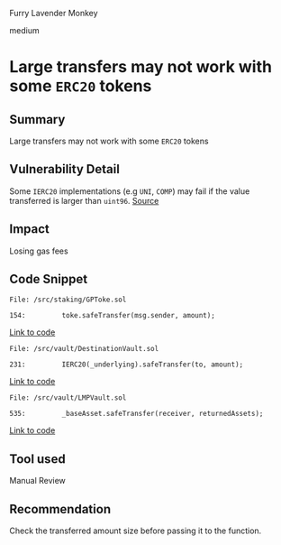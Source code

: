 Furry Lavender Monkey

medium

# Large transfers may not work with some `ERC20` tokens
## Summary
Large transfers may not work with some `ERC20` tokens

## Vulnerability Detail
Some `IERC20` implementations (e.g `UNI`, `COMP`) may fail if the value transferred is larger than `uint96`. [Source](https://github.com/d-xo/weird-erc20#revert-on-large-approvals--transfers)

## Impact
Losing gas fees

## Code Snippet

```solidity
File: /src/staking/GPToke.sol

154:         toke.safeTransfer(msg.sender, amount);

```
[Link to code](https://github.com/sherlock-audit/2023-06-tokemak/blob/main/v2-core-audit-2023-07-14//src/staking/GPToke.sol#L154)

```solidity
File: /src/vault/DestinationVault.sol

231:         IERC20(_underlying).safeTransfer(to, amount);

```
[Link to code](https://github.com/sherlock-audit/2023-06-tokemak/blob/main/v2-core-audit-2023-07-14//src/vault/DestinationVault.sol#L231)

```solidity
File: /src/vault/LMPVault.sol

535:         _baseAsset.safeTransfer(receiver, returnedAssets);

```
[Link to code](https://github.com/sherlock-audit/2023-06-tokemak/blob/main/v2-core-audit-2023-07-14//src/vault/LMPVault.sol#L535)

## Tool used

Manual Review

## Recommendation
Check the transferred amount size before passing it to the function.
